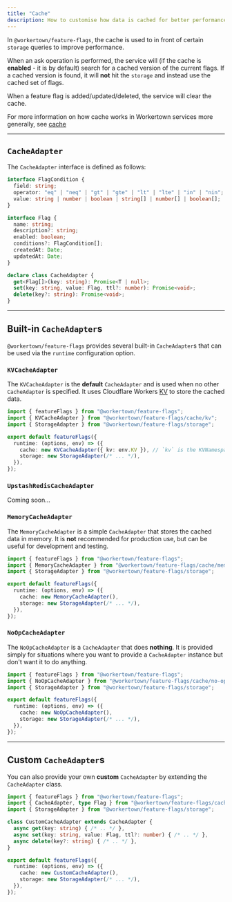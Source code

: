 ```yaml
---
title: "Cache"
description: How to customise how data is cached for better performance in @workertown/feature-flags.
---
```


In `@workertown/feature-flags`, the cache is used to in front of certain
`storage` queries to improve performance.

When an ask operation is performed, the service will (if the cache is
**enabled** - it is by default) search for a cached version of the current
flags. If a cached version is found, it will **not** hit the `storage` and
instead use the cached set of flags.

When a feature flag is added/updated/deleted, the service will clear the cache.

For more information on how cache works in Workertown services more generally,
see [cache](/docs/core-concepts/cache)

---

## `CacheAdapter`

The `CacheAdapter` interface is defined as follows:

```ts
interface FlagCondition {
  field: string;
  operator: "eq" | "neq" | "gt" | "gte" | "lt" | "lte" | "in" | "nin";
  value: string | number | boolean | string[] | number[] | boolean[];
}

interface Flag {
  name: string;
  description?: string;
  enabled: boolean;
  conditions?: FlagCondition[];
  createdAt: Date;
  updatedAt: Date;
}

declare class CacheAdapter {
  get<Flag[]>(key: string): Promise<T | null>;
  set(key: string, value: Flag, ttl?: number): Promise<void>;
  delete(key?: string): Promise<void>;
}
```

---

## Built-in `CacheAdapter`s

`@workertown/feature-flags` provides several built-in `CacheAdapter`s that can
be used via the `runtime` configuration option.

### `KVCacheAdapter`

The `KVCacheAdapter` is the **default** `CacheAdapter` and is used when no other
`CacheAdapter` is specified. It uses Cloudflare Workers
[KV](https://developers.cloudflare.com/workers/learning/how-kv-works/) to store
the cached data.

```ts
import { featureFlags } from "@workertown/feature-flags";
import { KVCacheAdapter } from "@workertown/feature-flags/cache/kv";
import { StorageAdapter } from "@workertown/feature-flags/storage";

export default featureFlags({
  runtime: (options, env) => ({
    cache: new KVCacheAdapter({ kv: env.KV }), // `kv` is the KVNamespace bound to the Cloudflare Worker to use for the cache
    storage: new StorageAdapter(/* ... */),
  }),
});
```

### `UpstashRedisCacheAdapter`

Coming soon...

### `MemoryCacheAdapter`

The `MemoryCacheAdapter` is a simple `CacheAdapter` that stores the cached data
in memory. It is **not** recommended for production use, but can be useful for
development and testing.

```ts
import { featureFlags } from "@workertown/feature-flags";
import { MemoryCacheAdapter } from "@workertown/feature-flags/cache/memory";
import { StorageAdapter } from "@workertown/feature-flags/storage";

export default featureFlags({
  runtime: (options, env) => ({
    cache: new MemoryCacheAdapter(),
    storage: new StorageAdapter(/* ... */),
  }),
});
```

### `NoOpCacheAdapter`

The `NoOpCacheAdapter` is a `CacheAdapter` that does **nothing**. It is provided
simply for situations where you want to provide a `CacheAdapter` instance but
don't want it to do anything.

```ts
import { featureFlags } from "@workertown/feature-flags";
import { NoOpCacheAdapter } from "@workertown/feature-flags/cache/no-op";
import { StorageAdapter } from "@workertown/feature-flags/storage";

export default featureFlags({
  runtime: (options, env) => ({
    cache: new NoOpCacheAdapter(),
    storage: new StorageAdapter(/* ... */),
  }),
});
```

---

## Custom `CacheAdapter`s

You can also provide your own **custom** `CacheAdapter` by extending the
`CacheAdapter` class.

```ts
import { featureFlags } from "@workertown/feature-flags";
import { CacheAdapter, type Flag } from "@workertown/feature-flags/cache";
import { StorageAdapter } from "@workertown/feature-flags/storage";

class CustomCacheAdapter extends CacheAdapter {
  async get(key: string) { /* .. */ },
  async set(key: string, value: Flag, ttl?: number) { /* .. */ },
  async delete(key?: string) { /* .. */ },
}

export default featureFlags({
  runtime: (options, env) => ({
    cache: new CustomCacheAdapter(),
    storage: new StorageAdapter(/* ... */),
  }),
});
```
